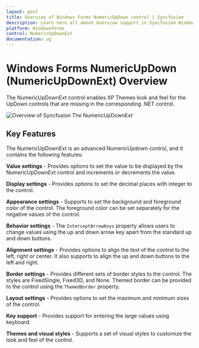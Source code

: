 ```yaml
---
layout: post
title: Overview of Windows Forms NumericUpDown control | Syncfusion
description: Learn here all about Overview support in Syncfusion Windows Forms NumericUpDown (NumericUpDownExt) control, its elements and more details.
platform: WindowsForms
control: NumericUpDownExt
documentation: ug
---
```


# Windows Forms NumericUpDown (NumericUpDownExt) Overview

The NumericUpDownExt control enables XP Themes look and feel for the UpDown controls that are missing in the corresponding .NET control.

![Overview of Syncfusion The NumericUpDownExt](NumericUpDownExt_images/NumericUpDownExt_img1.png)

## Key Features

The NumericUpDownExt is an advanced NumericUpdown control, and it contains the following features:

**Value settings** - Provides options to set the value to be displayed by the NumericUpDownExt control and increments or decrements the value.

**Display settings** - Provides options to set the decimal places with integer to the control.

**Appearance settings** - Supports to set the background and foreground color of the control. The foreground color can be set separately for the negative values of the control.

**Behavior settings** - The `InterceptArrowKeys` property allows users to change values using the up and down arrow key apart from the standard up and down buttons.

**Alignment settings** - Provides options to align the text of the control to the left, right or center. It also supports to align the up and down buttons to the left and right.

**Border settings** - Provides different sets of border styles to the control. The styles are FixedSingle, Fixed3D, and None. Themed border can be provided to the control using the `ThemedBorder` property.

**Layout settings** - Provides options to set the maximum and minimum sizes of the control.

**Key support** - Provides support for entering the large values using keyboard.

**Themes and visual styles** - Supports a set of visual styles to customize the look and feel of the control.
